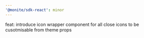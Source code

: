 ```yaml
---
'@monite/sdk-react': minor
---
```


feat: introduce icon wrapper component for all close icons to be cusotmisable from theme props
